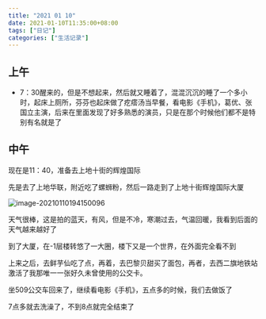 ```yaml
---
title: "2021 01 10"
date: 2021-01-10T11:35:00+08:00
tags: ["日记"]
categories: ["生活记录"]
---
```


## 上午

- 7：30醒来的，但是不想起来，然后就又睡着了，混混沉沉的睡了一个多小时，起床上厕所，芬芬也起床做了疙瘩汤当早餐，看电影《手机》，葛优、张国立主演，后来在里面发现了好多熟悉的演员，只是在那个时候他们都不是特别有名就是了

## 中午

现在是11：40，准备去上地十街的辉煌国际

先是去了上地华联，附近吃了螺蛳粉，然后一路走到了上地十街辉煌国际大厦

![image-20210110194150096](https://i.loli.net/2021/01/10/iTDljOIy61G9Cqw.png)

天气很棒，这是拍的蓝天，有风，但是不冷，寒潮过去，气温回暖，我看到后面的天气越来越好了

到了大厦，在-1层楼转悠了一大圈，楼下又是一个世界，在外面完全看不到

上来之后，去鲜芋仙吃了点，再着，去巴黎贝甜买了面包，再者，去西二旗地铁站激活了我那唯一一张好久未曾使用的公交卡。

坐509公交车回来了，继续看电影《手机》，五点多的时候，我们去做饭了

7点多就去洗澡了，不到8点就完全结束了